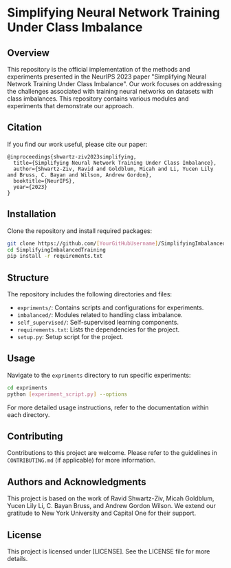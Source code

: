 
# Simplifying Neural Network Training Under Class Imbalance

## Overview
This repository is the official implementation of the methods and experiments presented in the NeurIPS 2023 paper "Simplifying Neural Network Training Under Class Imbalance". Our work focuses on addressing the challenges associated with training neural networks on datasets with class imbalances. This repository contains various modules and experiments that demonstrate our approach.

## Citation
If you find our work useful, please cite our paper:
```
@inproceedings{shwartz-ziv2023simplifying,
  title={Simplifying Neural Network Training Under Class Imbalance},
  author={Shwartz-Ziv, Ravid and Goldblum, Micah and Li, Yucen Lily and Bruss, C. Bayan and Wilson, Andrew Gordon},
  booktitle={NeurIPS},
  year={2023}
}
```

## Installation
Clone the repository and install required packages:
```bash
git clone https://github.com/[YourGitHubUsername]/SimplifyingImbalancedTraining.git
cd SimplifyingImbalancedTraining
pip install -r requirements.txt
```

## Structure
The repository includes the following directories and files:
- `expriments/`: Contains scripts and configurations for experiments.
- `imbalanced/`: Modules related to handling class imbalance.
- `self_supervised/`: Self-supervised learning components.
- `requirements.txt`: Lists the dependencies for the project.
- `setup.py`: Setup script for the project.

## Usage
Navigate to the `expriments` directory to run specific experiments:
```bash
cd expriments
python [experiment_script.py] --options
```

For more detailed usage instructions, refer to the documentation within each directory.

## Contributing
Contributions to this project are welcome. Please refer to the guidelines in `CONTRIBUTING.md` (if applicable) for more information.

## Authors and Acknowledgments
This project is based on the work of Ravid Shwartz-Ziv, Micah Goldblum, Yucen Lily Li, C. Bayan Bruss, and Andrew Gordon Wilson. We extend our gratitude to New York University and Capital One for their support.

## License
This project is licensed under [LICENSE]. See the LICENSE file for more details.
